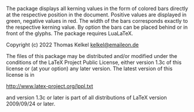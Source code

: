 The package displays all kerning values in the form of
colored bars directly at the respective position in the
document. Positive values are displayed in green, negative
values in red. The width of the bars corresponds exactly
to the respective kerning value.
By option the bars can be placed behind or in front of the
glyphs.
The package requires LuaLaTeX.

Copyright (c) 2022 Thomas Kelkel kelkel@emaileon.de

The files of this package may be distributed and/or
modified under the conditions of the LaTeX Project
Public License, either version 1.3c of this license
or (at your option) any later version. The latest
version of this license is in

   http://www.latex-project.org/lppl.txt

and version 1.3c or later is part of all distributions
of LaTeX version 2009/09/24 or later.